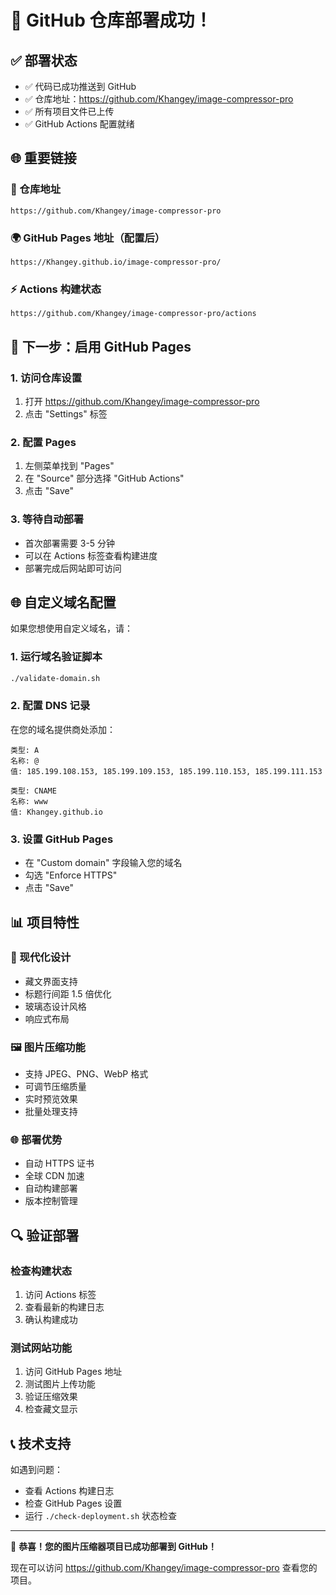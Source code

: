 # 🎉 GitHub 仓库部署成功！

## ✅ 部署状态
- ✅ 代码已成功推送到 GitHub
- ✅ 仓库地址：https://github.com/Khangey/image-compressor-pro
- ✅ 所有项目文件已上传
- ✅ GitHub Actions 配置就绪

## 🌐 重要链接

### 📁 仓库地址
```
https://github.com/Khangey/image-compressor-pro
```

### 🌍 GitHub Pages 地址（配置后）
```
https://Khangey.github.io/image-compressor-pro/
```

### ⚡ Actions 构建状态
```
https://github.com/Khangey/image-compressor-pro/actions
```

## 🔧 下一步：启用 GitHub Pages

### 1. 访问仓库设置
1. 打开 https://github.com/Khangey/image-compressor-pro
2. 点击 "Settings" 标签

### 2. 配置 Pages
1. 左侧菜单找到 "Pages"
2. 在 "Source" 部分选择 "GitHub Actions"
3. 点击 "Save"

### 3. 等待自动部署
- 首次部署需要 3-5 分钟
- 可以在 Actions 标签查看构建进度
- 部署完成后网站即可访问

## 🌐 自定义域名配置

如果您想使用自定义域名，请：

### 1. 运行域名验证脚本
```bash
./validate-domain.sh
```

### 2. 配置 DNS 记录
在您的域名提供商处添加：
```
类型: A
名称: @
值: 185.199.108.153, 185.199.109.153, 185.199.110.153, 185.199.111.153

类型: CNAME
名称: www
值: Khangey.github.io
```

### 3. 设置 GitHub Pages
- 在 "Custom domain" 字段输入您的域名
- 勾选 "Enforce HTTPS"
- 点击 "Save"

## 📊 项目特性

### 🎨 现代化设计
- 藏文界面支持
- 标题行间距 1.5 倍优化
- 玻璃态设计风格
- 响应式布局

### 🖼️ 图片压缩功能
- 支持 JPEG、PNG、WebP 格式
- 可调节压缩质量
- 实时预览效果
- 批量处理支持

### 🌐 部署优势
- 自动 HTTPS 证书
- 全球 CDN 加速
- 自动构建部署
- 版本控制管理

## 🔍 验证部署

### 检查构建状态
1. 访问 Actions 标签
2. 查看最新的构建日志
3. 确认构建成功

### 测试网站功能
1. 访问 GitHub Pages 地址
2. 测试图片上传功能
3. 验证压缩效果
4. 检查藏文显示

## 📞 技术支持

如遇到问题：
- 查看 Actions 构建日志
- 检查 GitHub Pages 设置
- 运行 `./check-deployment.sh` 状态检查

---

🎊 **恭喜！您的图片压缩器项目已成功部署到 GitHub！**

现在可以访问 https://github.com/Khangey/image-compressor-pro 查看您的项目。 